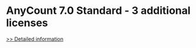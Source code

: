 # AnyCount 7.0 Standard - 3 additional licenses
[>> Detailed information](https://secure.shareit.com/shareit/product.html?productid=300340526&affiliateid=200057808)